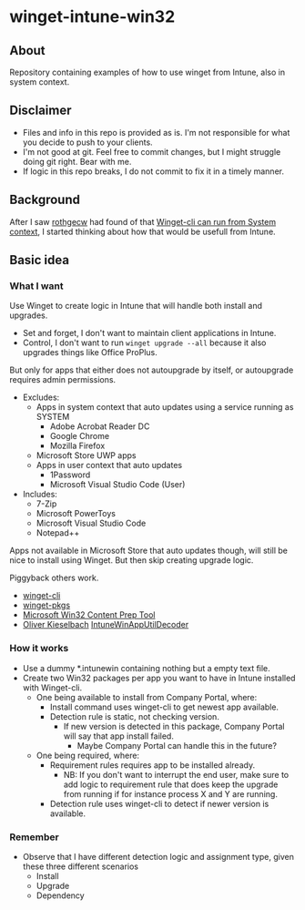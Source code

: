 # winget-intune-win32
## About
Repository containing examples of how to use winget from Intune, also in system context.

## Disclaimer
* Files and info in this repo is provided as is. I'm not responsible for what you decide to push to your clients.
* I'm not good at git. Feel free to commit changes, but I might struggle doing git right. Bear with me.
* If logic in this repo breaks, I do not commit to fix it in a timely manner.

## Background
After I saw [rothgecw](https://github.com/rothgecw) had found of that [Winget-cli can run from System context](https://github.com/microsoft/winget-cli/discussions/962#discussioncomment-1561274), I started thinking about how that would be usefull from Intune.

## Basic idea
### What I want
Use Winget to create logic in Intune that will handle both install and upgrades.
* Set and forget, I don't want to maintain client applications in Intune.
* Control, I don't want to run ```winget upgrade --all``` because it also upgrades things like Office ProPlus.

But only for apps that either does not autoupgrade by itself, or autoupgrade requires admin permissions.
* Excludes:
  * Apps in system context that auto updates using a service running as SYSTEM
    * Adobe Acrobat Reader DC
	* Google Chrome
	* Mozilla Firefox
  * Microsoft Store UWP apps
  * Apps in user context that auto updates
    * 1Password
	* Microsoft Visual Studio Code (User)
* Includes:
  * 7-Zip
  * Microsoft PowerToys
  * Microsoft Visual Studio Code
  * Notepad++

Apps not available in Microsoft Store that auto updates though, will still be nice to install using Winget. But then skip creating upgrade logic.

Piggyback others work.
* [winget-cli](https://github.com/microsoft/winget-cli)
* [winget-pkgs](https://github.com/microsoft/winget-pkgs)
* [Microsoft Win32 Content Prep Tool](https://github.com/Microsoft/Microsoft-Win32-Content-Prep-Tool)
* [Oliver Kieselbach](https://oliverkieselbach.com/) [IntuneWinAppUtilDecoder](https://github.com/okieselbach/Intune/tree/master/IntuneWinAppUtilDecoder)

### How it works
* Use a dummy *.intunewin containing nothing but a empty text file.
* Create two Win32 packages per app you want to have in Intune installed with Winget-cli.
  * One being available to install from Company Portal, where:
    * Install command uses winget-cli to get newest app available.
	* Detection rule is static, not checking version.
	  * If new version is detected in this package, Company Portal will say that app install failed.
	    * Maybe Company Portal can handle this in the future?
  * One being required, where:
    * Requirement rules requires app to be installed already.
	  * NB: If you don't want to interrupt the end user, make sure to add logic to requirement rule that does keep the upgrade from running if for instance process X and Y are running.
	* Detection rule uses winget-cli to detect if newer version is available.

### Remember
* Observe that I have different detection logic and assignment type, given these three different scenarios
  * Install
  * Upgrade
  * Dependency
